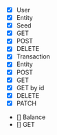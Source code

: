 - [x] User
 - [x] Entity
 - [x] Seed
 - [x] GET
 - [x] POST
 - [x] DELETE
- [x] Transaction
 - [x] Entity
 - [x] POST
 - [x] GET
 - [x] GET by id
 - [x] DELETE
 - [x] PATCH
- [] Balance
 - [] GET